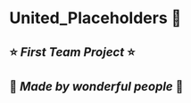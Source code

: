 # United_Placeholders :dizzy:

## :star: **_First Team Project_** :star:

## :blue_heart: **_Made by wonderful people_** :yellow_heart:
